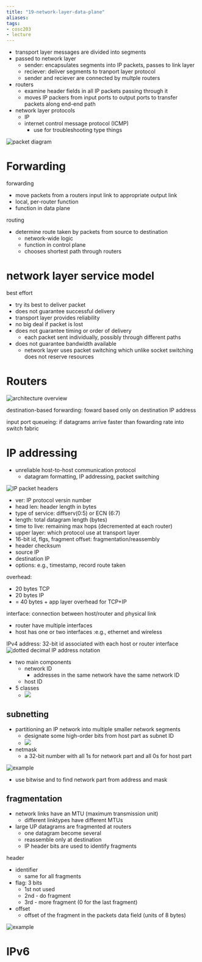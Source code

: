 ```yaml
---
title: "19-network-layer-data-plane"
aliases: 
tags: 
- cosc203
- lecture
---
```


- transport layer messages are divided into segments
- passed to network layer
	- sender: encapsulates segments into IP packets, passes to link layer
	- reciever: deliver segments to tranport layer protocol
	- sender and reciever are connected by multple routers
- routers
	- examine header fields in all IP packets passing through it
	- moves IP packers from input ports to output ports to transfer packets along end-end path
- network layer protocols
	- IP
	- internet control message protocol (ICMP)
		- use for troubleshooting type things

![packet diagram](https://i.imgur.com/Y9ue6gE.png)

# Forwarding
forwarding
- move packets from a routers input link to appropriate output link
- local, per-router function
- function in data plane

routing
- determine route taken by packets from source to destination
	- network-wide logic
	- function in control plane
	- chooses shortest path through routers

# network layer service model
best effort
- try its best to deliver packet
- does not guarantee successful delivery
- transport layer provides reliability
- no big deal if packet is lost
- does not guarantee timing or order of delivery
	- each packet sent individually, possibly through different paths
- does not guarantee bandwidth available
	- network layer uses packet switching which unlike socket switching does not reserve resources

# Routers
![architecture overview](https://i.imgur.com/fNTeZnZ.png)

destination-based forwarding: foward based only on destination IP address

input port queueing: if datagrams arrive faster than fowarding rate into switch fabric

# IP addressing
- unreliable host-to-host communication protocol
	- datagram formatting, IP addressing, packet switching

![IP packet headers](https://i.imgur.com/2ehI0Kq.png)
- ver: IP protocol versin number
- head len: header length in bytes
- type of service: diffserv(0:5) or ECN (6:7)
- length: total datagram length (bytes)
- time to live: remaining max hops (decremented at each router)
- upper layer: which protocol use at transport layer
- 16-bit id, flgs, fragment offset: fragmentation/reassembly
- header checksum
- source IP
- destination IP
- options: e.g., timestamp, record route taken

overhead:
- 20 bytes TCP
- 20 bytes IP
- = 40 bytes + app layer overhead for TCP+IP


interface: connection between host/router and physical link
- router have multiple interfaces
- host has one or two interfaces :e.g., ethernet and wireless

IPv4 address: 32-bit id associated with each host or router interface
![dotted decimal IP address notation](https://i.imgur.com/N0hB8u8.png)
- two main components
	- network ID
		- addresses in the same network have the same network ID
	- host ID
- 5 classes
	- ![](https://i.imgur.com/9dOLoyr.png)

## subnetting
- partitioning an IP network into multiple smaller network segments
	- designate some high-order bits from host part as subnet ID
	- ![](https://i.imgur.com/wGjPOJb.png)
- netmask
	- a 32-bit number with all 1s for network part and all 0s for host part

![example](https://i.imgur.com/7COPiAh.png)
- use bitwise and to find network part from address and mask


## fragmentation
- network links have an MTU (maximum transmission unit)
	- different linktypes have different MTUs
- large UP datagrams are fragmented at routers
	- one datagram become several
	- reassemble only at destination
	- IP header bits are used to identify fragments


header
- identifier
	- same for all fragments
- flag: 3 bits
	- 1st not used
	- 2nd - do fragment
	- 3rd - more fragment (0 for the last fragment)
- offset
	- offset of the fragment in the packets data field (units of 8 bytes)

![example](https://i.imgur.com/eENmMTd.png)


# IPv6